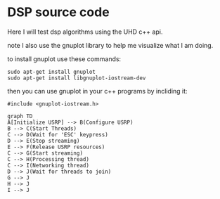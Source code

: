 # DSP source code

Here I will test dsp algorithms using the UHD c++ api. 

note I also use the gnuplot library to help me visualize what I am doing. 

to install gnuplot use these commands:

```
sudo apt-get install gnuplot
sudo apt-get install libgnuplot-iostream-dev
```
 then you can use gnuplot in your c++ programs by incliding it:
 ```
 #include <gnuplot-iostream.h>
 ```

```mermaid
graph TD
A[Initialize USRP] --> B(Configure USRP)
B --> C(Start Threads)
C --> D(Wait for 'ESC' keypress)
D --> E(Stop streaming)
E --> F(Release USRP resources)
C --> G(Start streaming)
C --> H(Processing thread)
C --> I(Networking thread)
D --> J(Wait for threads to join)
G --> J
H --> J
I --> J
```

